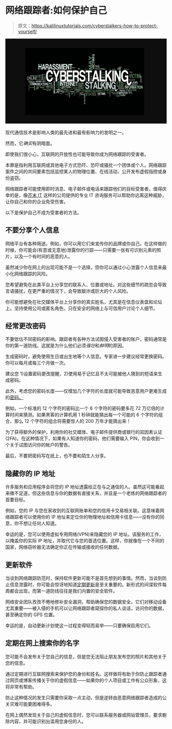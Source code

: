 # 网络跟踪者:如何保护自己

> 原文：<https://kalilinuxtutorials.com/cyberstalkers-how-to-protect-yourself/>

[![Cyberstalkers: How to Protect Yourself](img/78f7e76c863600e551d2b65eb2572539.png "Cyberstalkers: How to Protect Yourself")](https://1.bp.blogspot.com/-MGQDsm6QfgA/YP6uqOvf5UI/AAAAAAAAOKw/hd_bxslgUwwnAtBxVAyaMPsODFM9TpbPQCLcBGAsYHQ/s16000/cyberstalkers.PNG)

现代通信技术是影响人类的最先进和最有影响力的发明之一。

然而，它*确实*有阴暗面。

即使我们很小心，互联网的开放性也可能导致你成为网络跟踪的受害者。

本罪是指利用互联网或其他电子方式恐吓、恐吓或骚扰一个团体或个人。网络跟踪案件之间的共同要素包括监控某人的物理位置、在线活动、公开发布虚假指控或身份盗窃。

网络跟踪者可能使用即时消息、电子邮件或电话来跟踪他们的目标受害者。值得庆幸的是，像[芥末 IT](https://www.mustardit.co.uk/) 这样的公司提供的专业 IT 咨询服务可以帮助你远离这种威胁，让你自己和你的企业免受伤害。

以下是保护自己不成为受害者的方法。

## **不要分享个人信息**

网络平台有各种用途。例如，你可以用它们来宣传你的品牌或你自己。在这样做的时候，你可能会(有意或无意地)泄露你的行踪——只需要一张有可识别元素的照片，以及一个有时间的恶意的人。

虽然减少你在网上的出现可能不是一个选择，但你可以通过小心泄露个人信息来最小化网络跟踪的风险。

您希望避免在此类平台上分享您的联系人、位置或地址。对这些细节的疏忽会导致言语骚扰，在更严重的情况下，会导致敲诈或巨大的个人风险。

你可能想避免在社交媒体平台上分享你的真实姓名，尤其是在信息仪表盘和论坛上。坚持使用公司或匿名角色，只在安全的网络上与可信用户讨论个人细节。

## 经常更改密码

不要低估不同密码的影响。跟踪者有各种方法试图侵入受害者的账户，密码通常是你的第一道防线。这就是为什么他们必须*强壮*和*鲜明*的原因。

生成密码时，避免使用生日或出生地等个人信息。专家进一步建议经常更换密码。你可以每月或每三个月做一次。

建议您 1)设置密码更改提醒，2)使用易于记忆且不太可能被他人猜到的短语来生成密码。

此外，考虑您的密码长度——仅增加几个字符的长度就可能导致恶意用户更难生成的[密码。](https://www.scientificamerican.com/article/the-mathematics-of-hacking-passwords/)

例如，一个标准的 12 个字符的密码比一个 6 个字符的密码要多花 72 万亿倍的计算时间来猜测。如果黑客的计算机用 1 秒钟就能猜出每一个可能的 6 个字符的组合，那么 12 个字符的组合将需要惊人的 200 万年才能猜出来！

为了获得额外的保护，利用你的社交媒体、电子邮件提供商或银行的双因素认证(2FA)。在这种情况下，如果有人知道你的密码，他们需要输入 PIN，你会收到一个关于试图访问你的帐户的警告。

最后，不要把密码写在纸上，也不要和陌生人分享。

## **隐藏你的 IP 地址**

许多服务和应用程序会将您的 IP 地址透露给正在与之通信的人。虽然这可能看起来微不足道，但这些信息与你的数据有直接关系，并且是一个老练的网络跟踪者的首要目标。

例如，您的 IP 与您在家收到的互联网账单和您的信用卡交易相关联。这意味着网络跟踪者可以使用你的 IP 地址来定位你的物理地址和信用卡信息——没有你的同意，你不想让任何人知道。

幸运的是，您可以使用虚拟专用网络(VPN)来隐藏您的 IP 地址。该服务的工作，以掩盖你的实际 IP 地址，并取代它与您的首选位置。这样，你就像在一个不同的国家，网络窃听器无法确定你正在传输或接收的任何数据。

## **更新软件**

当谈到网络跟踪防范时，保持软件更新可能不是首先想到的事情。然而，当谈到防止信息泄露时，你可能会惊讶地知道[定期更新](https://www.tripwire.com/state-of-security/security-awareness/what-cyberstalking-prevent/)是至关重要的。新形式的间谍软件每周都会出现，而第一道防线往往是我们内置的安全软件。

网络安全团队孜孜不倦地修补安全漏洞，帮助确保您的数据安全。它们对移动设备尤其重要——被入侵的手机可以让网络跟踪者窥探你的私人谈话，访问你的数据，甚至确定你的 GPS 位置。

幸运的是，自动更新计划使这一过程变得轻而易举——只要确保启用它们。

## 定期在网上搜索你的名字

您可能不会发布关于您自己的信息，但是您无法阻止朋友发布您的照片和其他关于您的信息。

通过定期进行互联网搜索来保护您的身份和姓名。这样做将有助于你防止跟踪者通过网页或博客传播关于你的虚假信息——如果你的个人项目或工作有公众形象，这将非常有帮助。

防止这种情况的发生只需要你采取一点主动，但是逆转由恶意网络跟踪者造成的公关灾难可能要困难得多。

在网上偶然发现关于自己的虚假信息时，您可以联系服务器或网站管理员，要求删除内容，并可能识别出滥用您身份的人。